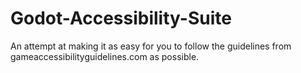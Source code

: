 # Godot-Accessibility-Suite
An attempt at making it as easy for you to follow the guidelines from gameaccessibilityguidelines.com as possible.
